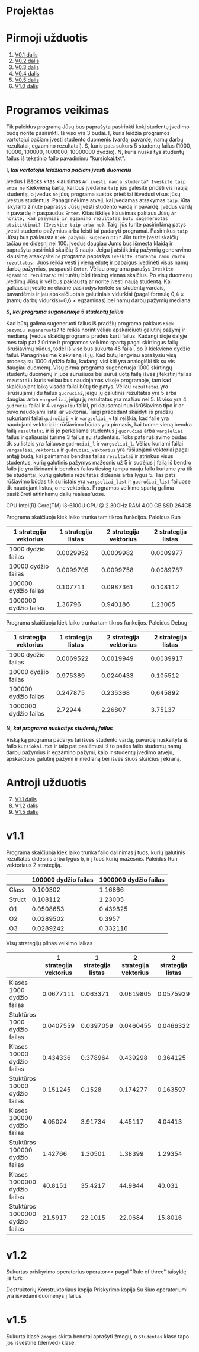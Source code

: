 # Projektas

# Pirmoji užduotis

1. [V0.1 dalis](https://github.com/evmon6463/Projektas/releases/tag/v0.1) 
2. [V0.2 dalis](https://github.com/evmon6463/Projektas/releases/tag/v0.2)
3. [V0.3 dalis](https://github.com/evmon6463/Projektas/releases/tag/v0.3)
4. [V0.4 dalis](https://github.com/evmon6463/Projektas/releases/tag/v0.4)
5. [V0.5 dalis](https://github.com/evmon6463/Projektas/releases/tag/v0.5)
6. [V1.0 dalis](https://github.com/evmon6463/Projektas/releases/tag/v1.0)

# Programos veikimas

Tik paleidus programą Jūsų bus paprašyta pasirinkti kokį studentų įvedimo būdą norite pasirinkti. Iš viso yra 3 būdai. I, kuris leidžia programos vartotojui pačiam įvesti studento duomenis (vardą, pavardę, namų darbų rezultatai, egzamino rezultatai). S, kuris pats sukurs 5 studentų failus (1000, 10000, 100000, 1000000, 10000000 dydžio). N, kuris nuskaitys studentų failus iš tekstinio failo pavadinimu "kursiokai.txt".

**I,** ***kai vartotojui leidžiama pačiam įvesti duomenis***

Įvedus I iššoks kitas klausimas `Ar ivesti nauja studenta? Iveskite taip arba ne` Kiekvieną kartą, kai bus įvedama `taip` jūs galėsite pridėti vis naują studentą, o įvedus `ne` jūsų programa sustos prieš tai išvedusi visus jūsų įvestus studentus.
Panagrinėkime atvejį, kai įvedamas atsakymas `taip`. Kita iškylanti žinutė paprašys Jūsų įvesti studento vardą ir pavardę. Įvedus vardą ir pavardę ir paspaudus `Enter`.
Kitas iškilęs klausimas paklaus Jūsų `Ar norite, kad pazymiai ir egzamino rezultatas butu sugeneruotas atsitiktinai? (Iveskite taip arba ne)`. Taigi jūs turite pasirinkimą patys įvesti studento pažymius arba leisti tai padaryti programai. Pasirinkus `taip` Jūsų bus paklausta `Kiek pazymiu sugeneruoti?` Jūs turite įvesti skaičių tačiau ne didesnį nei 100. Įvedus daugiau Jums bus išmesta klaidą ir paprašyta pasirinkti skaičių iš naujo. Jeigu į atsitiktinių pažymių generavimo klausimą atsakysite `ne` programa paprašys `Iveskite studento namu darbu rezultatus:` Juos reikia vesti į vieną eilutę ir pabaigus įvedinėti visus namų darbų pažymius, paspausti `Enter`. 
Vėliau programa parašys `Iveskite egzamino rezultata:` tai turėtų būti tiesiog vienas skaičius. 
Po visų duomenų įvedimų Jūsų ir vėl bus paklaustą ar norite įvesti naują studentą. Kai galiausiai įvesite `ne` ekrane pasirodys lentelė su studentų vardais, pavardėmis ir jau apskaičiuotais galutiniais vidurkiai (pagal formulę 0,4 × (namų darbų vidurkis)+0,6 × egzaminas) bei namų darbų pažymių mediana.

**S,** ***kai programa sugeneruoja 5 studentų failus***

Kad būtų galima sugeneruoti failus iš pradžių programa paklaus `Kiek pazymiu sugeneruoti?` to reikia norint vėliau apskaičiuoti galutinį pažymį ir medianą. Įvedus skaičių programa pradės kurti failus. Kadangi šioje dalyje mes taip pat žiūrime ir programos veikimo spartą pagal skirtingus failų išrušiavimų būdus, todėl iš viso bus sukurta 45 failai, po 9 kiekvieno dydžio failui. Panagrinėsime kiekvieną iš jų. Kad būtų lengviau aprašysiu visą procesą su 1000 dydžio failu, kadangi visi kiti yra analogiški tik su vis daugiau duomenų. 
Visų pirma programa sugeneruoja 1000 skirtingų studentų duomenų ir juos surūšiuos bei surūšiuotą failą išves į tekstinį failas `rezutatai1` kuris vėliau bus naudojamas visoje programoje, tam kad skaičiuojant laiką visada failai būtų tie patys. Vėliau `rezultatai` yra išrūšiujami į du failus `gudruciai`, jeigu jų galutinis rezultatas yra 5 arba daugiau arba `vargseliai`, jeigu jų rezultatas yra mažiau nei 5. Iš viso yra 4 `gudruciu` failai ir 4 `vargseliu` failai, priklausomai nuo išrūšiavimo tipo ir ar buvo naudojami listai ar vektoriai. 
Taigi pradedant skaidyti iš pradžių sukuriami failai `gudručiai_v` ir `vargseliai_v` tai reiškia, kad faile yra naudojami vektoriai ir rūšiavimo būdas yra pirmasis, kai turime vieną bendra failą `rezultatai` ir iš jo perkeliame studentus į `gudručiai` arba `vargšeliai` failus ir galiausiai turime 3 failus su studentais. Toks pats rūšiavimo būdas tik su listais yra failuose `gudruciai_l` ir `vargseliai_l`. Vėliau kuriami failai `vargseliai_vektorius` ir `gudruciai_vektorius` yra rūšiuojami vektoriai pagal antąjį būdą, kai paimamas bendras failas `rezultatai` ir atrinkus visus studentus, kurių galutinis pažymys mažesnis už 5 ir sudėjus į failą iš bendro failo jie yra išrinami ir bendras failas tiesiog tampa nauju failu kuriame yra tik tie studentai, kurių galutinis rezultatas didesnis arba lygus 5. Tas pats rūšiavimo būdas tik su listais yra `vargseliai_list` ir `gudručiai_list` failuose tik naudojant listus, o ne vektorius.
Programos veikimo spartą galima pasižiūrėti atitinkamų dalių realeas'uose.

CPU Intel(R) Core(TM) i3-6100U CPU @ 2.30GHz
RAM 4.00 GB
SSD 264GB

Programa skaičiuoja kiek laiko trunka tam tikros funkcijos. Paleidus Run

|1 strategija vektorius	|1 strategija listas	|2 strategija vektorius	|2 strategija listas|
|----------------------|---------------------|-----------------------|---------------------------|
|1000 dydžio failas|	0.0029952|	0.0009982|	0.0009977|	0.0009974|
|10000 dydžio failas|	0.0099705|	0.0099758|	0.0089787|	0.0060106|
|100000 dydžio failas|	0.107711|	0.0987361|	0.108112|	0.0717757|
|1000000 dydžio failas|	1.36796|	0.940186|	1.23005|	0.726541|

Programa skaičiuoja kiek laiko trunka tam tikros funkcijos. Paleidus Debug

|1 strategija vektorius	|1 strategija listas	|2 strategija vektorius|	2 strategija listas|
|-----------------------|---------------------|------------------------|-------------------------|
|1000 dydžio failas|	0.0069522|	0.0019949|	0.0039917|	0.0239039|
|10000 dydžio failas|	0.975389|	0.0240433|	0.105512|	0.58096|
|100000 dydžio failas|	0.247875|	0.235368|	0,645892|	0,486957|
|1000000 dydžio failas|	2.72944|	2.26807|	3.75137|	3.52349|

**N,** ***kai programa nuskaitys studentų failus***

Viską ką programa padarys tai išves studento vardą, pavardę nuskaityta iš failo `kursiokai.txt` ir taip pat pasiėmusi iš to paties failo studentų namų darbų pažymius ir egzamino pažymi, kaip ir studentų įvedimo atveju, apskaičiuos galutinį pažymi ir medianą bei išves šiuos skaičius į ekraną.

# Antroji užduotis

7. [V1.1 dalis](https://github.com/evmon6463/Projektas2/releases/tag/V1.1)
8. [V1.2 dalis](https://github.com/evmon6463/Projektas2/releases/tag/v1.2)
9. [V1.5 dalis](https://github.com/evmon6463/Projektas2/releases/tag/v1.5)

# v1.1

Programa skaičiuoja kiek laiko trunka failo dalinimas į tuos, kurių galutinis rezultatas didesnis arba lygus 5, ir į tuos kurių mažesnis. Paleidus Run vektoriaus 2 strategiją.

||100000 dydžio failas|	1000000 dydžio failas|
|-------|---------|-------|
|Class|	0.100302|	1.16866|
|Struct|	0.108112|	1.23005|
|O1|	0.0508653|	0.439825|
|O2|	0.0289502|	0.3957|
|O3|	0.0289242|	0.332116|

Visų strategijų pilnas veikimo laikas

| |1 strategija vektorius	|1 strategija listas	|2 strategija vektorius|	2 strategija listas|
|----|-----------------------|---------------------|------------------------|-------------------------|
|Klasės 1000 dydžio failas|	0.0677111|	0.063371|	0.0619805|	0.0575929|
|Stuktūros 1000 dydžio failas|	0.0407559|	0.0397059|	0.0460455|	0.0466322|
|Klasės 10000 dydžio failas|	0.434336|	0.378964|	0.439298|	0.364125|
|Stuktūros 10000 dydžio failas|0.151245|	0.1528|	0.174277|	0.163597|
|Klasės 100000 dydžio failas|	4.05024|	3.91734|	4.45117|	4.04413|
|Stuktūros 100000 dydžio failas|	1.42766|	1.30501|	1.38399|	1.29354|
|Klasės 1000000 dydžio failas|	40.8151|	35.4217|	44.9844|	40.031|
|Stuktūros 1000000 dydžio failas|	21.5917|	22.1015|	22.0684|	15.8016|

# v1.2

Sukurtas priskyrimo operatorius operator<< pagal "Rule of three" taisyklę jis turi:

Destruktorių
Konstruktoriaus kopija
Priskyrimo kopija
Su šiuo operatoriumi yra išvedami duomenys į failus

# v1.5

Sukurta klasė `Zmogus`  skirta bendrai aprašyti žmogų, o `Studentas` klasė tapo jos išvestine (derived) klase.
